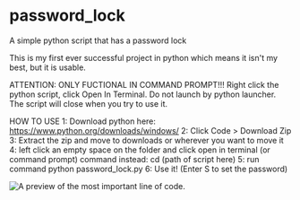 # password_lock
A simple python script that has a password lock

This is my first ever successful project in python which means
it isn't my best, but it is usable.

ATTENTION: ONLY FUCTIONAL IN COMMAND PROMPT!!!
Right click the python script, click Open In Terminal. Do not launch by python launcher. The script will close when you try to use it.

HOW TO USE
1: Download python here: https://www.python.org/downloads/windows/
2: Click Code > Download Zip
3: Extract the zip and move to downloads or wherever you want to move it
4: left click an empty space on the folder and click open in terminal (or command prompt)
command instead: cd (path of script here)
5: run command python password_lock.py
6: Use it! (Enter S to set the password)

![A preview of the most important line of code.](https://i.ibb.co/MCv189Q/code.png)
